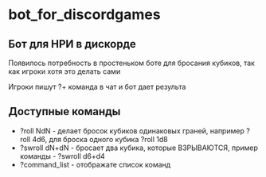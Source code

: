 # bot_for_discordgames
 
## Бот для НРИ в дискорде
 
 Появилось потребность в простеньком боте для бросания кубиков, так как игроки хотя это делать сами <br/>
 
 Игроки пишут ?+ команда в чат и бот дает результа <br/>

## Доступные команды

* ?roll NdN - делает бросок кубиков одинаковых граней, например ?roll 4d6, для броска одного кубика ?roll 1d8
* ?swroll dN+dN - бросает два кубика, которые ВЗРЫВАЮТСЯ, пример команды - ?swroll d6+d4
* ?command_list - отображате список команд
 
